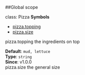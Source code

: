 ##Global scope
<a name="Pizza"></a>

class: Pizza
**Symbols**  
  * [pizza.topping](#Pizza#topping)
  * [pizza.size](#Pizza#size)

<a name="Pizza#topping"></a>
pizza.topping
the ingredients on top

**Default**: `mud, lettuce`  
**Type**: `string`  
**Since**: v1.0.0  
<a name="Pizza#size"></a>
pizza.size
the general size

  
